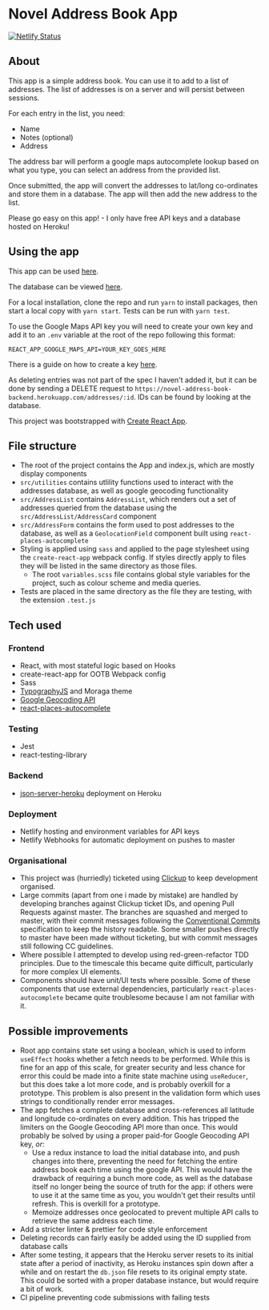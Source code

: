 # Novel Address Book App

[![Netlify Status](https://api.netlify.com/api/v1/badges/dfe91f05-d8ab-49d3-8fc0-2c6047a008f0/deploy-status)](https://app.netlify.com/sites/gallant-feynman-e624fd/deploys)

## About

This app is a simple address book. You can use it to add to a list of addresses. The list of addresses is on a server and will persist between sessions.

For each entry in the list, you need:
- Name
- Notes (optional)
- Address

The address bar will perform a google maps autocomplete lookup based on what you type, you can select an address from the provided list.

Once submitted, the app will convert the addresses to lat/long co-ordinates and store them in a database. The app will then add the new address to the list.

Please go easy on this app! - I only have free API keys and a database hosted on Heroku!

## Using the app

This app can be used [here](https://gallant-feynman-e624fd.netlify.com/). 

The database can be viewed [here](https://novel-address-book-backend.herokuapp.com/addresses).

For a local installation, clone the repo and run `yarn` to install packages, then start a local copy with `yarn start`. Tests can be run with `yarn test`.

To use the Google Maps API key you will need to create your own key and add it to an `.env` variable at the root of the repo following this format: 

```
REACT_APP_GOOGLE_MAPS_API=YOUR_KEY_GOES_HERE
```

There is a guide on how to create a key [here](https://developers.google.com/maps/documentation/javascript/get-api-key).

As deleting entries was not part of the spec I haven't added it, but it can be done by sending a DELETE request to `https://novel-address-book-backend.herokuapp.com/addresses/:id`. IDs can be found by looking at the database.

This project was bootstrapped with [Create React App](https://github.com/facebook/create-react-app).

## File structure

- The root of the project contains the App and index.js, which are mostly display components
- `src/utilities` contains utlility functions used to interact with the addresses database, as well as google geocoding functionality
- `src/AddressList` contains `AddressList`, which renders out a set of addresses queried from the database using the `src/AddressList/AddressCard` component
- `src/AddressForm` contains the form used to post addresses to the database, as well as a `GeolocationField` component built using `react-places-autocomplete`
- Styling is applied using `sass` and applied to the page stylesheet using the `create-react-app` webpack config. If styles directly apply to files they will be listed in the same directory as those files.
  - The root `variables.scss` file contains global style variables for the project, such as colour scheme and media queries. 
- Tests are placed in the same directory as the file they are testing, with the extension `.test.js`

## Tech used

### Frontend

- React, with most stateful logic based on Hooks
- create-react-app for OOTB Webpack config
- Sass
- [TypographyJS](https://kyleamathews.github.io/typography.js/) and Moraga theme
- [Google Geocoding API](https://developers.google.com/maps/documentation/geocoding/start)
- [react-places-autocomplete](https://github.com/hibiken/react-places-autocomplete)

### Testing

- Jest
- react-testing-library

### Backend

- [json-server-heroku](https://github.com/jesperorb/json-server-heroku) deployment on Heroku

### Deployment

- Netlify hosting and environment variables for API keys
- Netlify Webhooks for automatic deployment on pushes to master

### Organisational

- This project was (hurriedly) ticketed using [Clickup](https://app.clickup.com/) to keep development organised.
- Large commits (apart from one i made by mistake) are handled by developing branches against Clickup ticket IDs, and opening Pull Requests against master. The branches are squashed and merged to master, with their commit messages following the [Conventional Commits](https://www.conventionalcommits.org/en/v1.0.0/) specification to keep the history readable. Some smaller pushes directly to master have been made without ticketing, but with commit messages still following CC guidelines.
- Where possible I attempted to develop using red-green-refactor TDD principles. Due to the timescale this became quite difficult, particularly for more complex UI elements.
- Components should have unit/UI tests where possible. Some of these components that use external dependencies, particularly `react-places-autocomplete` became quite troublesome because I am not familiar with it.
 
## Possible improvements

- Root app contains state set using a boolean, which is used to inform `useEffect` hooks whether a fetch needs to be performed. While this is fine for an app of this scale, for greater security and less chance for error this could be made into a finite state machine using `useReducer`, but this does take a lot more code, and is probably overkill for a prototype. This problem is also present in the validation form which uses strings to conditionally render error messages.
- The app fetches a complete database and cross-references all latitude and longitude co-ordinates on every addition. This has tripped the limiters on the Google Geocoding API more than once. This would probably be solved by using a proper paid-for Google Geocoding API key, _or_:
  - Use a redux instance to load the initial database into, and push changes into there, preventing the need for fetching the entire address book each time using the google API. This would have the drawback of requiring a bunch more code, as well as the database itself no longer being the source of truth for the app: if others were to use it at the same time as you, you wouldn't get their results until refresh. This is overkill for a prototype.
  - Memoize addresses once geolocated to prevent multiple API calls to retrieve the same address each time.
- Add a stricter linter & prettier for code style enforcement
- Deleting records can fairly easily be added using the ID supplied from database calls
- After some testing, it appears that the Heroku server resets to its initial state after a period of inactivity, as Heroku instances spin down after a while and on restart the `db.json` file resets to its original empty state. This could be sorted with a proper database instance, but would require a bit of work.
- CI pipeline preventing code submissions with failing tests
